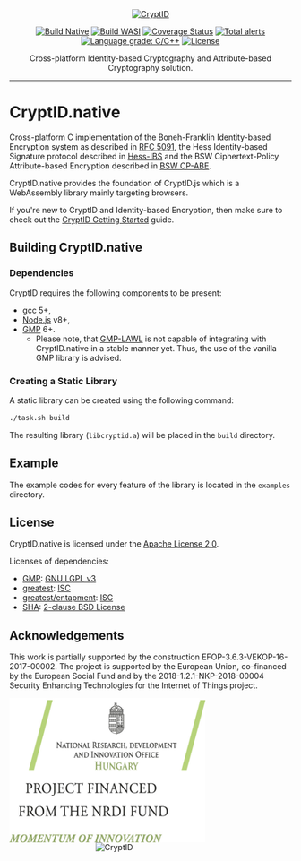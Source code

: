 <div align="center">
  <a href="https://github.com/cryptid-org">
    <img alt="CryptID" src="docs/img/cryptid-logo.png" width="200">
  </a>
</div>

<div align="center">

[![Build Native](https://github.com/cryptid-org/cryptid-native/workflows/Build%20Native/badge.svg)](https://github.com/cryptid-org/cryptid-native/actions?query=workflow%3A%22Build+Native%22)
[![Build WASI](https://github.com/cryptid-org/cryptid-native/workflows/Build%20WASI/badge.svg)](https://github.com/cryptid-org/cryptid-native/actions?query=workflow%3A%22Build+WASI%22)
[![Coverage Status](https://coveralls.io/repos/github/cryptid-org/cryptid-native/badge.svg?branch=master)](https://coveralls.io/github/cryptid-org/cryptid-native?branch=master)
[![Total alerts](https://img.shields.io/lgtm/alerts/g/cryptid-org/cryptid-native.svg?logo=lgtm&logoWidth=18)](https://lgtm.com/projects/g/cryptid-org/cryptid-native/alerts/)
[![Language grade: C/C++](https://img.shields.io/lgtm/grade/cpp/g/cryptid-org/cryptid-native.svg?logo=lgtm&logoWidth=18)](https://lgtm.com/projects/g/cryptid-org/cryptid-native/context:cpp)
[![License](https://img.shields.io/github/license/cryptid-org/cryptid-native.svg)](LICENSE)

</div>

<div align="center">
Cross-platform Identity-based Cryptography and Attribute-based Cryptography solution.
</div>

---

# CryptID.native

Cross-platform C implementation of the Boneh-Franklin Identity-based Encryption system as described in [RFC 5091](https://tools.ietf.org/html/rfc5091), the Hess Identity-based Signature protocol described in [Hess-IBS](https://doi.org/10.1007/3-540-36492-7_20) and the BSW Ciphertext-Policy Attribute-based Encryption described in [BSW CP-ABE](https://doi.org/10.1109/SP.2007.11).

CryptID.native provides the foundation of CryptID.js which is a WebAssembly library mainly targeting browsers.

If you're new to CryptID and Identity-based Encryption, then make sure to check out the [CryptID Getting Started](https://github.com/cryptid-org/getting-started) guide.

## Building CryptID.native

### Dependencies

CryptID requires the following components to be present:

  * gcc 5+,
  * [Node.js](https://nodejs.org/en/) v8+,
  * [GMP](https://gmplib.org/) 6+.
    * Please note, that [GMP-LAWL](https://github.com/cryptid-org/gmp-lawl/) is not capable of integrating with CryptID.native in a stable manner yet. Thus, the use of the vanilla GMP library is advised.

### Creating a Static Library

A static library can be created using the following command:

~~~~bash
./task.sh build
~~~~

The resulting library (`libcryptid.a`) will be placed in the `build` directory.

## Example

The example codes for every feature of the library is located in the `examples` directory.

## License

CryptID.native is licensed under the [Apache License 2.0](LICENSE).

Licenses of dependencies:

  * [GMP](https://gmplib.org/): [GNU LGPL v3](https://www.gnu.org/licenses/lgpl.html)
  * [greatest](https://github.com/silentbicycle/greatest): [ISC](https://github.com/silentbicycle/greatest/blob/master/LICENSE)
  * [greatest/entapment](https://github.com/silentbicycle/greatest/blob/master/contrib/entapment): [ISC](https://github.com/silentbicycle/greatest/blob/master/contrib/entapment)
  * [SHA](https://tools.ietf.org/html/rfc6234): [2-clause BSD License](https://tools.ietf.org/html/rfc6234#section-8.1.1)

## Acknowledgements

This work is partially supported by the construction EFOP-3.6.3-VEKOP-16-2017-00002. The project is supported by the European Union, co-financed by the European Social Fund and by the 2018-1.2.1-NKP-2018-00004 Security Enhancing Technologies for the Internet of Things project.

<p>
  <img align="left" alt="CryptID" src="docs/img/NKFIA_project_logo.jpg" width="350">
  <img align="right" alt="CryptID" src="docs/img/szechenyi-logo.jpg" width="350">
</p>
